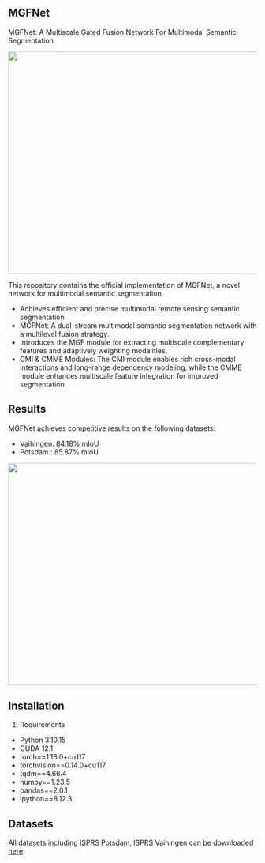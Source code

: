 ## MGFNet
MGFNet: A Multiscale Gated Fusion Network For Multimodal Semantic Segmentation

<p align="center">
  <img src="https://github.com/DrWuHonglin/MGFNet/blob/main/images/framework.png" width="800" height="450">
</p>

This repository contains the official implementation of MGFNet, a novel network for multimodal semantic segmentation.

- Achieves efficient and precise multimodal remote sensing semantic segmentation
- MGFNet: A dual-stream multimodal semantic segmentation network with a multilevel fusion strategy.
- Introduces the MGF module for extracting multiscale complementary features and adaptively weighting modalities.
- CMI & CMME Modules: The CMI module enables rich cross-modal interactions and long-range dependency modeling, while the CMME module enhances multiscale feature integration for improved segmentation.
  
## Results

MGFNet achieves competitive results on the following datasets:
- Vaihingen: 84.18% mIoU
- Potsdam  : 85.87% mIoU

<p align="center">
  <img src="" width="600" height="450">
</p>


## Installation
1. Requirements
   
- Python 3.10.15	
- CUDA 12.1
- torch==1.13.0+cu117
- torchvision==0.14.0+cu117
- tqdm==4.66.4
- numpy==1.23.5
- pandas==2.0.1
- ipython==8.12.3


## Datasets
All datasets including ISPRS Potsdam, ISPRS Vaihingen can be downloaded [here](https://github.com/open-mmlab/mmsegmentation/blob/main/docs/en/user_guides/2_dataset_prepare.md#prepare-datasets).
